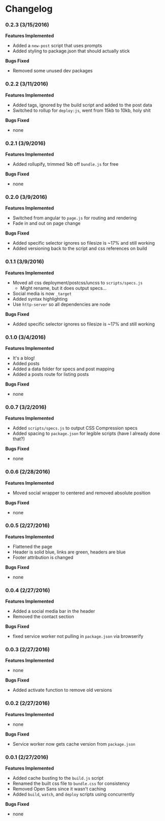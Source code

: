 # Changelog

### 0.2.3 (3/15/2016)

**Features Implemented**

- Added a `new-post` script that uses prompts
- Added styling to package.json that should actually stick

**Bugs Fixed**

- Removed some unused dev packages

### 0.2.2 (3/11/2016)

**Features Implemented**

- Added tags, ignored by the build script and added to the post data
- Switched to rollup for `deploy:js`, went from 15kb to 10kb, holy shit

**Bugs Fixed**

- none

### 0.2.1 (3/9/2016)

**Features Implemented**

- Added rollupify, trimmed 1kb off `bundle.js` for free

**Bugs Fixed**

- none

### 0.2.0 (3/9/2016)

**Features Implemented**

- Switched from angular to `page.js` for routing and rendering
- Fade in and out on page change

**Bugs Fixed**

- Added specific selector ignores so filesize is ~17% and still working
- Added versioning back to the script and css references on build

### 0.1.1 (3/9/2016)

**Features Implemented**

- Moved all css deployment/postcss/uncss to `scripts/specs.js`
  - Might rename, but it does output specs...
- Social media is now `_target`
- Added syntax highlighting
- Use `http-server` so all dependencies are node

**Bugs Fixed**

- Added specific selector ignores so filesize is ~17% and still working

### 0.1.0 (3/4/2016)

**Features Implemented**

- It's a blog!
- Added posts
- Added a data folder for specs and post mapping
- Added a posts route for listing posts

**Bugs Fixed**

- none

### 0.0.7 (3/2/2016)

**Features Implemented**

- Added `scripts/specs.js` to output CSS Compression specs
- Added spacing to `package.json` for legible scripts (have I already done that?)

**Bugs Fixed**

- none

### 0.0.6 (2/28/2016)

**Features Implemented**

- Moved social wrapper to centered and removed absolute position

**Bugs Fixed**

- none

### 0.0.5 (2/27/2016)

**Features Implemented**

- Flattened the page
- Header is solid blue, links are green, headers are blue
- Footer attribution is changed

**Bugs Fixed**

- none

### 0.0.4 (2/27/2016)

**Features Implemented**

- Added a social media bar in the header
- Removed the contact section

**Bugs Fixed**

- fixed service worker not pulling in `package.json` via browserify

### 0.0.3 (2/27/2016)

**Features Implemented**

- none

**Bugs Fixed**

- Added activate function to remove old versions

### 0.0.2 (2/27/2016)

**Features Implemented**

- none

**Bugs Fixed**

- Service worker now gets cache version from `package.json`

### 0.0.1 (2/27/2016)

**Features Implemented**

- Added cache busting to the `build.js` script
- Renamed the built css file to `bundle.css` for consistency
- Removed Open Sans since it wasn't caching
- Added `build`, `watch`, and `deploy` scripts using concurrently

**Bugs Fixed**

- none
